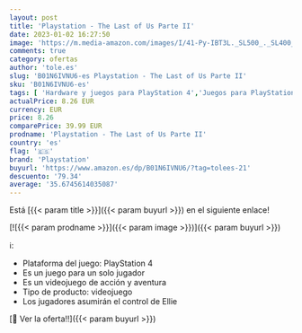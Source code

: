 ```yaml
---
layout: post
title: 'Playstation - The Last of Us Parte II'
date: 2023-01-02 16:27:50
image: 'https://m.media-amazon.com/images/I/41-Py-IBT3L._SL500_._SL400_.jpg'
comments: true
category: ofertas
author: 'tole.es'
slug: 'B01N6IVNU6-es Playstation - The Last of Us Parte II'
sku: 'B01N6IVNU6-es'
tags: [ 'Hardware y juegos para PlayStation 4','Juegos para PlayStation 4','Videojuegos','playstation','🇪🇸', ]
actualPrice: 8.26 EUR
currency: EUR
price: 8.26
comparePrice: 39.99 EUR
prodname: 'Playstation - The Last of Us Parte II'
country: 'es'
flag: '🇪🇸'
brand: 'Playstation'
buyurl: 'https://www.amazon.es/dp/B01N6IVNU6/?tag=tolees-21'
descuento: '79.34'
average: '35.6745614035087'
---
```


Está [{{< param title >}}]({{< param buyurl >}}) en el siguiente enlace!

[![{{< param prodname >}}]({{< param image >}})]({{< param buyurl >}})

ℹ️:

- Plataforma del juego: PlayStation 4
- Es un juego para un solo jugador
- Es un videojuego de acción y aventura
- Tipo de producto: videojuego
- Los jugadores asumirán el control de Ellie

[🛒 Ver la oferta!!]({{< param buyurl >}})
